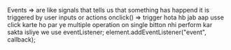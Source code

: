 Events => are like signals that tells us that something has happend it is triggered by user inputs or actions
onclick() => trigger hota hb jab aap usse click karte ho par ye multiple operation on single bitton nhi perform kar sakta isliye we use eventListener;
element.addEventListener("event", callback);